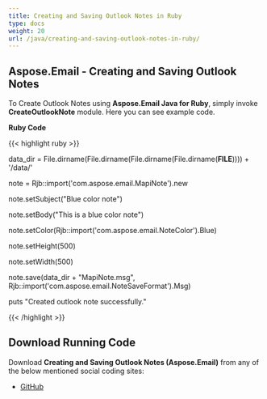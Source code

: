 ```yaml
---
title: Creating and Saving Outlook Notes in Ruby
type: docs
weight: 20
url: /java/creating-and-saving-outlook-notes-in-ruby/
---
```


## **Aspose.Email - Creating and Saving Outlook Notes**
To Create Outlook Notes using **Aspose.Email Java for Ruby**, simply invoke **CreateOutlookNote** module. Here you can see example code.

**Ruby Code**

{{< highlight ruby >}}

 data_dir = File.dirname(File.dirname(File.dirname(File.dirname(__FILE__)))) + '/data/'

note = Rjb::import('com.aspose.email.MapiNote').new

note.setSubject("Blue color note")

note.setBody("This is a blue color note")

note.setColor(Rjb::import('com.aspose.email.NoteColor').Blue)

note.setHeight(500)

note.setWidth(500)

note.save(data_dir + "MapiNote.msg", Rjb::import('com.aspose.email.NoteSaveFormat').Msg)

puts "Created outlook note successfully."

{{< /highlight >}}
## **Download Running Code**
Download **Creating and Saving Outlook Notes (Aspose.Email)** from any of the below mentioned social coding sites:

- [GitHub](https://github.com/aspose-email/Aspose.Email-for-Java/blob/master/Plugins/Aspose_Email_Java_for_Ruby/lib/asposeemailjava/Outlook/createoutlooknote.rb)
